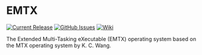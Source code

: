 # EMTX

[![Current Release](https://img.shields.io/badge/release-latest-green.svg)](https://github.com/desbenn/emtx/releases/latest)
[![GitHub Issues](https://img.shields.io/github/issues/desbenn/emtx.svg)](https://github.com/desbenn/emtx/issues)
[![Wiki](https://img.shields.io/badge/documentation-wiki-green.svg)](https://github.com/desbenn/emtx/wiki)

The Extended Multi-Tasking eXecutable (EMTX) operating system based on the MTX operating system by K. C. Wang.
